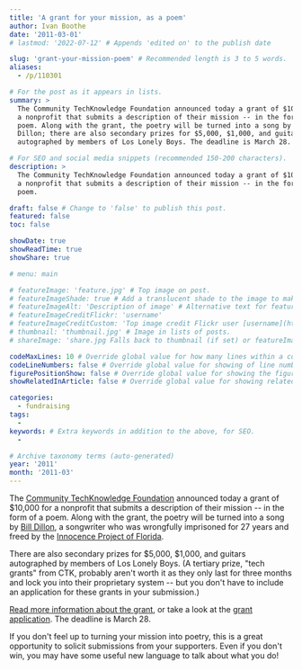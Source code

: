 ```yaml
---
title: 'A grant for your mission, as a poem'
author: Ivan Boothe
date: '2011-03-01'
# lastmod: '2022-07-12' # Appends 'edited on' to the publish date

slug: 'grant-your-mission-poem' # Recommended length is 3 to 5 words.
aliases:
  - /p/110301

# For the post as it appears in lists.
summary: >
  The Community TechKnowledge Foundation announced today a grant of $10,000 for
  a nonprofit that submits a description of their mission -- in the form of a
  poem. Along with the grant, the poetry will be turned into a song by Bill
  Dillon; there are also secondary prizes for $5,000, $1,000, and guitars
  autographed by members of Los Lonely Boys. The deadline is March 28.

# For SEO and social media snippets (recommended 150-200 characters).
description: >
  The Community TechKnowledge Foundation announced today a grant of $10,000 for
  a nonprofit that submits a description of their mission -- in the form of a
  poem.

draft: false # Change to 'false' to publish this post.
featured: false
toc: false

showDate: true
showReadTime: true
showShare: true

# menu: main

# featureImage: 'feature.jpg' # Top image on post.
# featureImageShade: true # Add a translucent shade to the image to make overlaid text easier to read.
# featureImageAlt: 'Description of image' # Alternative text for featured image.
# featureImageCreditFlickr: 'username'
# featureImageCreditCustom: 'Top image credit Flickr user [username](https://www.flickr.com/photos/username).'
# thumbnail: 'thumbnail.jpg' # Image in lists of posts.
# shareImage: 'share.jpg Falls back to thumbnail (if set) or featureImage.

codeMaxLines: 10 # Override global value for how many lines within a code block before auto-collapsing.
codeLineNumbers: false # Override global value for showing of line numbers within code block.
figurePositionShow: false # Override global value for showing the figure label.
showRelatedInArticle: false # Override global value for showing related posts in this series at the end of the content.

categories:
  - fundraising
tags:
  -
keywords: # Extra keywords in addition to the above, for SEO.
  -

# Archive taxonomy terms (auto-generated)
year: '2011'
month: '2011-03'
---
```


The
[Community TechKnowledge Foundation](https://web.archive.org/web/20150910223614/http://communitytech.net/)
announced today a grant of $10,000 for a nonprofit that submits a description of
their mission -- in the form of a poem. Along with the grant, the poetry will be
turned into a song by
[Bill Dillon](https://web.archive.org/web/20150910223614/http://articles.chicagotribune.com/2010-10-07/entertainment/ct-live-1007-william-dillon-20101007_1_evanston-florida-man-redemption-song),
a songwriter who was wrongfully imprisoned for 27 years and freed by the
[Innocence Project of Florida](https://www.floridainnocence.org/).

There are also secondary prizes for $5,000, $1,000, and guitars autographed by
members of Los Lonely Boys. (A tertiary prize, "tech grants" from CTK, probably
aren't worth it as they only last for three months and lock you into their
proprietary system -- but you don't have to include an application for these
grants in your submission.)

[Read more information about the grant](https://web.archive.org/web/20150910223614/http://communitytech.net/foundation),
or take a look at the
[grant application](https://web.archive.org/web/20150910223614/https://www.ctkodm.com/ctkfoundationgrant/).
The deadline is March 28.

If you don't feel up to turning your mission into poetry, this is a great
opportunity to solicit submissions from your supporters. Even if you don't win,
you may have some useful new language to talk about what you do!
